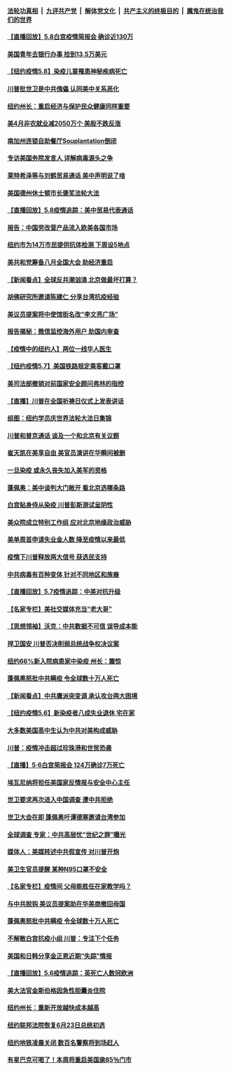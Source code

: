

####  [法轮功真相](../../../../basic/blob/master/README.md?t=05090301) &nbsp;|&nbsp; [九评共产党](../../../../9ping.md/blob/master/README.md?t=05090301) &nbsp;|&nbsp; [解体党文化](../../../../jtdwh.md/blob/master/README.md?t=05090301)  &nbsp;|&nbsp; [共产主义的终极目的](../../../../gczydzjmd.md/blob/master/README.md?t=05090301) &nbsp;|&nbsp; [魔鬼在统治我们的世界](../../../../mgztzwmdsj.md/blob/master/README.md?t=05090301) 

#### [【直播回放】5.8白宫疫情简报会 确诊近130万](../pages/nsc412/n12093562.md?t=05090301) 

#### [美国青年去银行办事 捡到13.5万美元](../pages/nsc412/n12093591.md?t=05090301) 

#### [【纽约疫情5.8】染疫儿童罹患神秘疾病死亡](../pages/nsc412/n12092997.md?t=05090301) 

#### [川普批世卫是中共傀儡 认同美中关系恶化](../pages/nsc412/n12093756.md?t=05090301) 

#### [纽约州长：重启经济与保护民众健康同样重要](../pages/nsc412/n12093475.md?t=05090301) 

#### [美4月非农就业减2050万个 美股不跌反涨](../pages/nsc412/n12093596.md?t=05090301) 

#### [南加州连锁自助餐厅Souplantation倒闭](../pages/nsc412/n12092161.md?t=05090301) 

#### [专访美国务院发言人 详解病毒源头之争](../pages/nsc412/n12092171.md?t=05090301) 

#### [莱特希泽等与刘鹤贸易通话 美中声明说了啥](../pages/nsc412/n12093423.md?t=05090301) 

#### [美国德州休士顿市长褒奖法轮大法](../pages/nsc412/n12093368.md?t=05090301) 

#### [【直播回放】5.8疫情追踪：美中贸易代表通话](../pages/nsc412/n12093103.md?t=05090301) 

#### [报告：中国劳改营产品流入欧美各国市场](../pages/nsc412/n12092437.md?t=05090301) 

#### [纽约市为14万市民提供抗体检测 下周设5地点](../pages/nsc412/n12092145.md?t=05090301) 

#### [美共和党筹备八月全国大会 助经济重启](../pages/nsc412/n12092151.md?t=05090301) 

#### [【新闻看点】全球反共潮汹涌 北京做最坏打算？](../pages/nsc412/n12091113.md?t=05090301) 

#### [胡佛研究所邀请陈建仁  分享台湾抗疫经验](../pages/nsc412/n12091992.md?t=05090301) 

#### [美议员提案将中使馆街名改“李文亮广场”](../pages/nsc412/n12091710.md?t=05090301) 

#### [报告揭秘：微信监控海外用户 助国内审查](../pages/nsc412/n12091199.md?t=05090301) 

#### [【疫情中的纽约人】两位一线华人医生](../pages/nsc412/n12091532.md?t=05090301) 

#### [【纽约疫情5.7】美国铁路规定乘客戴口罩](../pages/nsc412/n12090064.md?t=05090301) 

#### [美司法部撤销对前国家安全顾问弗林的指控](../pages/nsc412/n12091248.md?t=05090301) 

#### [【直播】川普在全国祈祷日仪式上发表讲话](../pages/nsc412/n12091171.md?t=05090301) 

#### [组图：纽约学员庆世界法轮大法日集锦](../pages/nsc412/n12086160.md?t=05090301) 

#### [川普和普京通话 谈及一个和北京有关议题](../pages/nsc412/n12091002.md?t=05090301) 

#### [崔天凯在美享自由 美官员演讲在华瞬间被删](../pages/nsc412/n12091125.md?t=05090301) 

#### [一旦染疫 或永久丧失加入美军的资格](../pages/nsc412/n12090771.md?t=05090301) 

#### [蓬佩奥：美中谈判大门敞开 看北京选哪条路](../pages/nsc412/n12090857.md?t=05090301) 

#### [白宫贴身侍从染疫 川普彭斯测试呈阴性](../pages/nsc412/n12090846.md?t=05090301) 

#### [美众院成立特别工作组 应对北京地缘政治威胁](../pages/nsc412/n12090766.md?t=05090301) 

#### [美单周首申请失业金人数 降至疫情以来最低](../pages/nsc412/n12090657.md?t=05090301) 

#### [疫情下川普释放两大信号 获选民支持](../pages/nsc412/n12090430.md?t=05090301) 

#### [中共病毒有百种变体 针对不同地区和族裔](../pages/nsc412/n12090534.md?t=05090301) 

#### [【直播回放】5.7疫情追踪：中美对抗升级](../pages/nsc412/n12090116.md?t=05090301) 

#### [【名家专栏】美社交媒体充当“老大哥”](../pages/nsc412/n12085029.md?t=05090301) 

#### [【思想领袖】沃克：中共数据不可信 误导成本能](../pages/nsc412/n12015373.md?t=05090301) 

#### [捍卫国安 川普否决削弱总统战争权决议案](../pages/nsc412/n12088849.md?t=05090301) 

#### [纽约66%新入院病患家中染疫 州长：震惊](../pages/nsc412/n12088611.md?t=05090301) 

#### [蓬佩奥怒批中共瞒疫 令全球数十万人死亡](../pages/nsc412/n12088357.md?t=05090301) 

#### [【新闻看点】中共鹰派突变调 承认攻台两大困境](../pages/nsc412/n12087990.md?t=05090301) 

#### [【纽约疫情5.6】新染疫者八成失业退休 宅在家](../pages/nsc412/n12087316.md?t=05090301) 

#### [大多数美国高中生认为中共对美构成威胁](../pages/nsc412/n12088503.md?t=05090301) 

#### [川普：疫情冲击超过珍珠港和世贸恐袭](../pages/nsc412/n12088478.md?t=05090301) 

#### [【直播】5·6白宫简报会 124万确诊7万死亡](../pages/nsc412/n12088360.md?t=05090301) 

#### [埃瓦尼纳将担任美国家反情报与安全中心主任](../pages/nsc412/n12088497.md?t=05090301) 

#### [世卫要求再次进入中国调查 遭中共拒绝](../pages/nsc412/n12088138.md?t=05090301) 

#### [世卫大会在即 蓬佩奥吁谭德塞邀请台湾参加](../pages/nsc412/n12088309.md?t=05090301) 

#### [全球调查 专家：中共高层忧“世纪之罪”曝光](../pages/nsc412/n12088248.md?t=05090301) 

#### [媒体人：美媒转述中共假宣传 对川普开炮](../pages/nsc412/n12088120.md?t=05090301) 

#### [美卫生官员提醒 某种N95口罩不安全](../pages/nsc412/n12088151.md?t=05090301) 

#### [【名家专栏】疫情间 父母能胜任在家教学吗？](../pages/nsc412/n12086201.md?t=05090301) 

#### [与中共脱钩 美议员提案助在华美商撤回母国](../pages/nsc412/n12088055.md?t=05090301) 

#### [蓬佩奥怒批中共瞒疫 令全球数十万人死亡](../pages/nsc412/n12087868.md?t=05090301) 

#### [不解散白宫抗疫小组 川普：专注下个任务](../pages/nsc412/n12087904.md?t=05090301) 

#### [美国和日韩分享金正恩近期“失踪”情报](../pages/nsc412/n12087507.md?t=05090301) 

#### [【直播回放】5.6疫情追踪：英死亡人数冠欧洲](../pages/nsc412/n12087417.md?t=05090301) 

#### [美大法官金斯伯格因急性胆囊炎住院](../pages/nsc412/n12086819.md?t=05090301) 

#### [纽约州长：重新开放越快成本越高](../pages/nsc412/n12086593.md?t=05090301) 

#### [纽约联邦法院恢复6月23日总统初选](../pages/nsc412/n12086590.md?t=05090301) 

#### [纽约地铁凌晨关闭 数百名警察将到场赶人](../pages/nsc412/n12086587.md?t=05090301) 

#### [有星巴克可喝了！本周将重启美国逾85％门市](../pages/nsc412/n12086521.md?t=05090301) 

